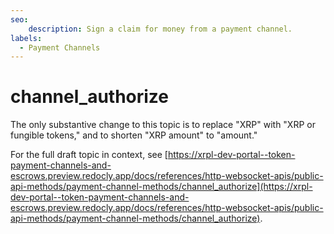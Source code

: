 ```yaml
---
seo:
    description: Sign a claim for money from a payment channel.
labels:
  - Payment Channels
---
```

# channel_authorize

The only substantive change to this topic is to replace "XRP" with "XRP or fungible tokens," and to shorten "XRP amount" to "amount."

For the full draft topic in context, see [https://xrpl-dev-portal--token-payment-channels-and-escrows.preview.redocly.app/docs/references/http-websocket-apis/public-api-methods/payment-channel-methods/channel_authorize](https://xrpl-dev-portal--token-payment-channels-and-escrows.preview.redocly.app/docs/references/http-websocket-apis/public-api-methods/payment-channel-methods/channel_authorize).

